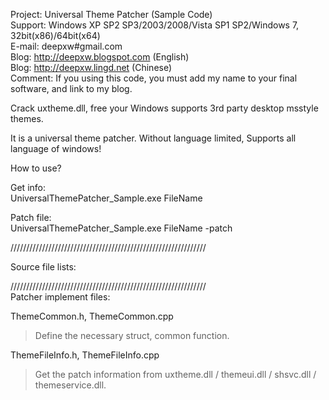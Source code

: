 Project:	Universal Theme Patcher (Sample Code)<br>
Support:	Windows XP SP2 SP3/2003/2008/Vista SP1 SP2/Windows 7,  32bit(x86)/64bit(x64)<br>
E-mail:		deepxw#gmail.com<br>
Blog:		<a href='http://deepxw.blogspot.com'>http://deepxw.blogspot.com</a> (English)<br>
Blog:		<a href='http://deepxw.lingd.net'>http://deepxw.lingd.net</a> (Chinese)<br>
Comment:	If you using this code, you must add my name to your final software, and link to my blog.<br>


Crack uxtheme.dll, free your Windows supports 3rd party desktop msstyle themes.<br>

It is a universal theme patcher. Without language limited, Supports all language of windows!<br>


How to use?<br>

Get info:<br>
UniversalThemePatcher_Sample.exe  FileName<br>

Patch file:<br>
UniversalThemePatcher_Sample.exe  FileName  -patch<br>

//////////////////////////////////////////////////////////////<br>

Source file lists:<br>

//////////////////////////////////////////////////////////////<br>
Patcher implement files:<br>

ThemeCommon.h, ThemeCommon.cpp<br>
<blockquote>Define the necessary struct, common function.<br></blockquote>

ThemeFileInfo.h, ThemeFileInfo.cpp<br>
<blockquote>Get the patch information from uxtheme.dll / themeui.dll / shsvc.dll / themeservice.dll.